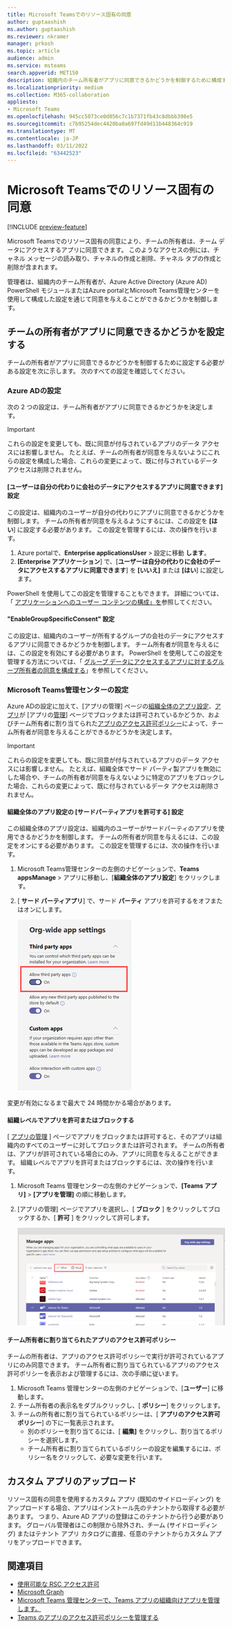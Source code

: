 ```yaml
---
title: Microsoft Teamsでのリソース固有の同意
author: guptaashish
ms.author: guptaashish
ms.reviewer: nkramer
manager: prkosh
ms.topic: article
audience: admin
ms.service: msteams
search.appverid: MET150
description: 組織内のチーム所有者がアプリに同意できるかどうかを制御するために構成する必要がある設定について説明します。
ms.localizationpriority: medium
ms.collection: M365-collaboration
appliesto:
- Microsoft Teams
ms.openlocfilehash: 945cc5073ce0d056c7c1b7371fb43c8dbbb398e5
ms.sourcegitcommit: c7b95254dec4420ba0a697fd49d11b448364c919
ms.translationtype: MT
ms.contentlocale: ja-JP
ms.lasthandoff: 03/11/2022
ms.locfileid: "63442523"
---
```

# <a name="resource-specific-consent-in-microsoft-teams"></a>Microsoft Teamsでのリソース固有の同意

[!INCLUDE [preview-feature](includes/preview-feature.md)]

Microsoft Teamsでのリソース固有の同意により、チームの所有者は、チーム データにアクセスするアプリに同意できます。 このようなアクセスの例には、チャネル メッセージの読み取り、チャネルの作成と削除、チャネル タブの作成と削除が含まれます。

管理者は、組織内のチーム所有者が、Azure Active Directory (Azure AD) PowerShell モジュールまたはAzure portalとMicrosoft Teams管理センターを使用して構成した設定を通じて同意を与えることができるかどうかを制御します。  

## <a name="set-whether-team-owners-can-give-consent-to-apps"></a>チームの所有者がアプリに同意できるかどうかを設定する

チームの所有者がアプリに同意できるかどうかを制御するために設定する必要がある設定を次に示します。 次のすべての設定を確認してください。

### <a name="settings-in-azure-ad"></a>Azure ADの設定

次の 2 つの設定は、チーム所有者がアプリに同意できるかどうかを決定します。

> [!IMPORTANT]
> これらの設定を変更しても、既に同意が付与されているアプリのデータ アクセスには影響しません。 たとえば、チームの所有者が同意を与えないようにこれらの設定を構成した場合、これらの変更によって、既に付与されているデータ アクセスは削除されません。

#### <a name="the-users-can-consent-to-apps-accessing-company-data-on-their-behalf-setting"></a>[ユーザーは自分の代わりに会社のデータにアクセスするアプリに同意できます] 設定

この設定は、組織内のユーザーが自分の代わりにアプリに同意できるかどうかを制御します。 チームの所有者が同意を与えるようにするには、この設定を **[はい**] に設定する必要があります。 この設定を管理するには、次の操作を行います。

1. Azure portalで、**Enterprise applicationsUser** >  設定に移動 **します**。
2. **[Enterprise アプリケーション**] で、[**ユーザーは自分の代わりに会社のデータにアクセスするアプリに同意できます**] を **[いいえ]** または **[はい**] に設定します。

PowerShell を使用してこの設定を管理することもできます。 詳細については、「 [アプリケーションへのユーザー コンテンツの構成」を](/azure/active-directory/manage-apps/configure-user-consent#configure-user-consent-to-applications)参照してください。

#### <a name="the-enablegroupspecificconsent-setting"></a>"EnableGroupSpecificConsent" 設定

この設定は、組織内のユーザーが所有するグループの会社のデータにアクセスするアプリに同意できるかどうかを制御します。 チーム所有者が同意を与えるには、この設定を有効にする必要があります。 PowerShell を使用してこの設定を管理する方法については、「 [グループ データにアクセスするアプリに対するグループ所有者の同意を構成する](/azure/active-directory/manage-apps/configure-user-consent#configure-group-owner-consent-to-apps-accessing-group-data)」を参照してください。

### <a name="settings-in-the-microsoft-teams-admin-center"></a>Microsoft Teams管理センターの設定

Azure ADの設定に加えて、[アプリの管理] ページの[組織全体のアプリ設定](manage-apps.md#manage-org-wide-app-settings)、[アプリ](manage-apps.md)が [アプリの[管理](manage-apps.md#allow-and-block-apps)] ページでブロックまたは許可されているかどうか、およびチーム所有者に割り当てられた[アプリのアクセス許可ポリシー](teams-app-permission-policies.md)によって、チーム所有者が同意を与えることができるかどうかを決定します。

> [!IMPORTANT]
> これらの設定を変更しても、既に同意が付与されているアプリのデータ アクセスには影響しません。 たとえば、組織全体でサード パーティ製アプリを無効にした場合や、チームの所有者が同意を与えないように特定のアプリをブロックした場合、これらの変更によって、既に付与されているデータ アクセスは削除されません。  

#### <a name="the-allow-third-party-apps-setting-in-org-wide-app-settings"></a>組織全体のアプリ設定の [サードパーティアプリを許可する] 設定

この組織全体のアプリ設定は、組織内のユーザーがサードパーティのアプリを使用できるかどうかを制御します。 チームの所有者が同意を与えるには、この設定をオンにする必要があります。 この設定を管理するには、次の操作を行います。

1. Microsoft Teams管理センターの左側のナビゲーションで、**Teams** **appsManage** >  アプリに移動し、[**組織全体のアプリ設定**] をクリックします。
2. [ **サード パーティアプリ**] で、サード **パーティ** アプリを許可するをオフまたはオンにします。

    ![[Teamsでサード パーティ製アプリを許可する] 設定のスクリーンショット](media/resource-specific-consent-org-wide-setting.png)

変更が有効になるまで最大で 24 時間かかる場合があります。

#### <a name="allow-or-block-the-app-at-the-org-level"></a>組織レベルでアプリを許可またはブロックする

[ [アプリの管理](manage-apps.md#allow-and-block-apps) ] ページでアプリをブロックまたは許可すると、そのアプリは組織内のすべてのユーザーに対してブロックまたは許可されます。 チームの所有者は、アプリが許可されている場合にのみ、アプリに同意を与えることができます。 組織レベルでアプリを許可またはブロックするには、次の操作を行います。

1. Microsoft Teams 管理センターの左側のナビゲーションで、**[Teams アプリ]** > **[アプリを管理]** の順に移動します。
2. [アプリの管理] ページでアプリを選択し、[ **ブロック** ] をクリックしてブロックするか、[ **許可** ] をクリックして許可します。

    ![組織全体の設定でブロックされているアプリのスクリーンショット。](media/resource-specific-consent-allow-block-apps.png)

#### <a name="app-permission-policy-assigned-to-the-team-owner"></a>チーム所有者に割り当てられたアプリのアクセス許可ポリシー

チームの所有者は、アプリのアクセス許可ポリシーで実行が許可されているアプリにのみ同意できます。 チーム所有者に割り当てられているアプリのアクセス許可ポリシーを表示および管理するには、次の手順に従います。

1. Microsoft Teams 管理センターの左側のナビゲーションで、[**ユーザー**] に移動します。
2. チーム所有者の表示名をダブルクリックし、[ **ポリシー**] をクリックします。
3. チームの所有者に割り当てられているポリシーは、[ **アプリのアクセス許可ポリシー**] の下に一覧表示されます。
    - 別のポリシーを割り当てるには、[ **編集]** をクリックし、割り当てるポリシーを選択します。
    - チーム所有者に割り当てられているポリシーの設定を編集するには、ポリシー名をクリックして、必要な変更を行います。  

## <a name="uploading-custom-apps"></a>カスタム アプリのアップロード

リソース固有の同意を使用するカスタム アプリ (既知のサイドローディング) をアップロードする場合、アプリはインストール先のテナントから取得する必要があります。 つまり、Azure AD アプリの登録はこのテナントから行う必要があります。 グローバル管理者はこの制限から除外され、チーム (サイドローディング) またはテナント アプリ カタログに直接、任意のテナントからカスタム アプリをアップロードできます。

## <a name="related-topics"></a>関連項目

- [使用可能な RSC アクセス許可](/microsoftteams/platform/graph-api/rsc/resource-specific-consent)
- [Microsoft Graph](https://developer.microsoft.com/graph)
- [Microsoft Teams 管理センターで、Teams アプリの組織向けアプリを管理します。](manage-apps.md)
- [Teams のアプリのアクセス許可ポリシーを管理する](teams-app-permission-policies.md)
